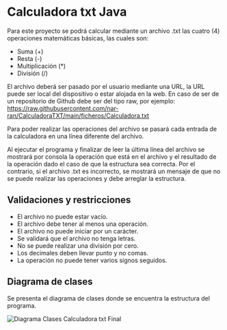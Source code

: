 # Calculadora txt Java
Para este proyecto se podrá calcular mediante un archivo .txt las cuatro (4) operaciones matemáticas básicas, las cuales son:
- Suma (+)
- Resta (-)
- Multiplicación (*)
- División (/)

El archivo deberá ser pasado por el usuario mediante una URL, la URL puede ser local del dispositivo o estar alojada en la web.
En caso de ser de un repositorio de Github debe ser del tipo raw, por ejemplo:  https://raw.githubusercontent.com/nar-ran/CalculadoraTXT/main/ficheros/Calculadora.txt

Para poder realizar las operaciones del archivo se pasará cada entrada de la calculadora en una línea diferente del archivo.

Al ejecutar el programa y finalizar de leer la última línea del archivo se mostrará por consola la operación que está en el archivo y el resultado de la operación dado el caso de que la estructura sea correcta.
Por el contrario, si el archivo .txt es incorrecto, se mostrará un mensaje de que no se puede realizar las operaciones y debe arreglar la estructura.

## Validaciones y restricciones
- El archivo no puede estar vacío.
- El archivo debe tener al menos una operación.
- El archivo no puede iniciar por un carácter.
- Se validará que el archivo no tenga letras.
- No se puede realizar una división por cero.
- Los decimales deben llevar punto y no comas.
- La operación no puede tener varios signos seguidos.


## Diagrama de clases
Se presenta el diagrama de clases donde se encuentra la estructura del programa.


![Diagrama Clases Calculadora txt Final](https://github.com/nar-ran/CalculadoraTXT/assets/143750294/f666e798-9f14-43d3-bd3a-0653cc1a8d90)
